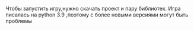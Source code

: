 Чтобы запустить игру,нужно скачать проект и пару библиотек. Игра писалась на python 3.9 ,поэтому с более новыми версиями могут быть проблемы
